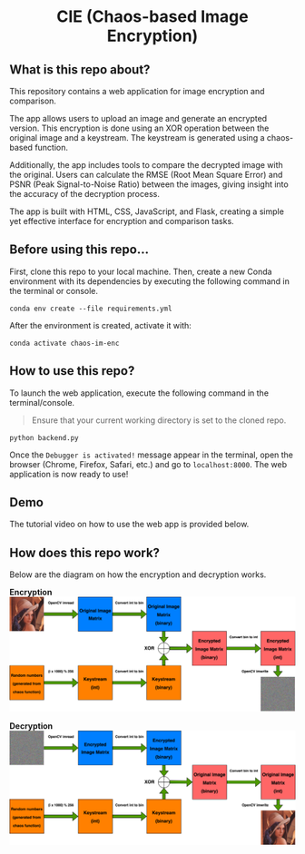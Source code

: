 <div align="center">

# CIE (Chaos-based Image Encryption)

<div align="left">

<!-- <h2 id="first-section">What is this repo about?</h2> -->
## What is this repo about?

This repository contains a web application for image encryption and comparison.

The app allows users to upload an image and generate an encrypted version. This encryption is done using an XOR operation between the original image and a keystream. The keystream is generated using a chaos-based function.

Additionally, the app includes tools to compare the decrypted image with the original. Users can calculate the RMSE (Root Mean Square Error) and PSNR (Peak Signal-to-Noise Ratio) between the images, giving insight into the accuracy of the decryption process.

The app is built with HTML, CSS, JavaScript, and Flask, creating a simple yet effective interface for encryption and comparison tasks.

## Before using this repo...

First, clone this repo to your local machine. Then, create a new Conda environment with its dependencies by executing the following command in the terminal or console.

```
conda env create --file requirements.yml
```

After the environment is created, activate it with:

```
conda activate chaos-im-enc
```

## How to use this repo?

To launch the web application, execute the following command in the terminal/console.

> Ensure that your current working directory is set to the cloned repo.

```
python backend.py
```

Once the `Debugger is activated!` message appear in the terminal, open the browser (Chrome, Firefox, Safari, etc.) and go to `localhost:8000`. The web application is now ready to use!

## Demo

The tutorial video on how to use the web app is provided below.


## How does this repo work?

Below are the diagram on how the encryption and decryption works.

**Encryption**
<img src="./schemes/encryption.png">

**Decryption**
<img src="./schemes/decryption.png">

